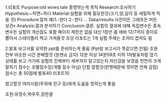 1.리포트
Purpose:old wives tale 증명하는게 목적
Research:조사하기
Hypothesis:~하면~하다
Material:실험을 위해 필요한것(크기,양,길이 등 세밀하게 적을 것)
Procedure:절차
예)1.-한다
    2.-한다
    ...
Data/results:사진이든 그래프든 머든 상관x
Analysis:결과 분석하기
Conclusion:결론. 실험의 결과에 대해 독립변수든 종속변수든 실험의 개선점도 포함
페이지 제한은 없음 대신 1장은 좀 에바
12/7까지 종이로 뽑아서 스테이플러 찍고 가져올것
조당 리포트는 1개
실험 주제는 조끼리 겹쳐도 됨

2.발표
보고서를 요약한 ppt를 준비하는게 좋음
(Ppt랑 보고서가 똑같으면 안됨)
조원 전부 비슷한 시간 분배할것
(원맨쇼 금지)
12분 이상 14분59초 이하
1차발표처럼 암기 상태를 보고 거기에
실험의 전체부터 세부까지 알고있는지 자신감을 보겠음
천천히 크게 말하기
점수는 조별점수임(개별 점수 아님)
단합 잘할것(한명때문에 깎이면 전체 감점)
점수는 총 50점에 발표40 리포트10

참고할것
여러사람(주위에 친구 등)에게 도움을 청하는게 좋음

조원:유정수,박우주,장한결